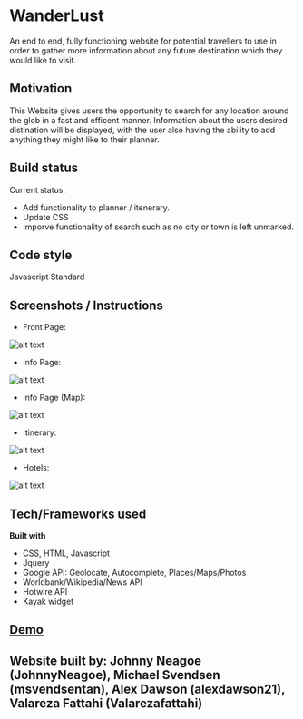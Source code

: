 # WanderLust

An end to end, fully functioning website for potential travellers to use in order to gather more information about any future destination which they would like to visit.

## Motivation

This Website gives users the opportunity to search for any location around the glob in a fast and efficent manner. Information about the users desired distination will be displayed, with the user also having the ability to add anything they might like to their planner.

## Build status

Current status:
 - Add functionality to planner / itenerary.
 - Update CSS 
 - Imporve functionality of search such as no city or town is left unmarked. 

## Code style

Javascript Standard

## Screenshots / Instructions

- Front Page:

![alt text](https://github.com/JohnnyNeagoe/WanderLust/blob/master/assets/Images/Search.png?raw=true)


- Info Page:

![alt text](https://github.com/JohnnyNeagoe/WanderLust/blob/master/assets/Images/info.png?raw=true)


- Info Page (Map): 

![alt text](https://github.com/JohnnyNeagoe/WanderLust/blob/master/assets/Images/Map.png?raw=true)


- Itinerary:

![alt text](https://github.com/JohnnyNeagoe/WanderLust/blob/master/assets/Images/Itinerary.png?raw=true)


- Hotels:

![alt text](https://github.com/JohnnyNeagoe/WanderLust/blob/master/assets/Images/Hotels.png?raw=true)


## Tech/Frameworks used

<b>Built with</b>

- CSS, HTML, Javascript
- Jquery
- Google API: Geolocate, Autocomplete, Places/Maps/Photos 
- Worldbank/Wikipedia/News API
- Hotwire API
- Kayak widget

## [Demo](https://johnnyneagoe.github.io/WanderLust/)

## Website built by: Johnny Neagoe (JohnnyNeagoe), Michael Svendsen (msvendsentan), Alex Dawson (alexdawson21), Valareza Fattahi (Valarezafattahi)
 

